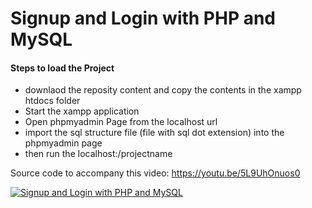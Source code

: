 # Signup and Login with PHP and MySQL
 <h4>Steps to load the Project</h4>
 <ul>
<li>downlaod the reposity content and copy the contents in the xampp htdocs folder</li>
<li>Start the xampp application</li>
<li>Open phpmyadmin Page from the localhost url</li>
<li>import the sql structure file (file with sql dot extension) into the phpmyadmin page</li>
<li>then run the localhost:/projectname</li>
</ul>

Source code to accompany this video: https://youtu.be/5L9UhOnuos0

[![Signup and Login with PHP and MySQL](https://img.youtube.com/vi/5L9UhOnuos0/0.jpg)](https://youtu.be/5L9UhOnuos0)
